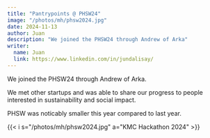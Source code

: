 ```yaml
---
title: "Pantrypoints @ PHSW24"
image: "/photos/mh/phsw2024.jpg"
date: 2024-11-13
author: Juan
description: "We joined the PHSW24 through Andrew of Arka"
writer:
  name: Juan
  link: https://www.linkedin.com/in/jundalisay/
---
```



We joined the PHSW24 through Andrew of Arka. 

We met other startups and was able to share our progress to people interested in sustainability and social impact.

PHSW was noticably smaller this year compared to last year.

{{< i s="/photos/mh/phsw2024.jpg" a="KMC Hackathon 2024" >}}



